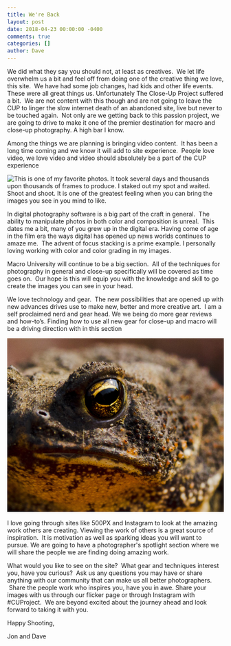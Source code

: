 ```yaml
---
title: We're Back
layout: post
date: 2018-04-23 00:00:00 -0400
comments: true
categories: []
author: Dave
---
```

We did what they say you should not, at least as creatives.  We let life overwhelm us a bit and feel off from doing one of the creative thing we love, this site.  We have had some job changes, had kids and other life events.  These were all great things us.  Unfortunately The Close-Up Project suffered a bit.  We are not content with this though and are not going to leave the CUP to linger the slow internet death of an abandoned site, live but never to be touched again.  Not only are we getting back to this passion project, we are going to drive to make it one of the premier destination for macro and close-up photography.  A high bar I know.

Among the things we are planning is bringing video content.  It has been a long time coming and we know it will add to site experience.  People love video, we love video and video should absolutely be a part of the CUP experience

![This is one of my favorite photos.  It took several days and thousands upon thousands of frames to produce.  I staked out my spot and waited.  Shoot and shoot.  It is one of the greatest feeling when you can bring the images you see in you mind to like.](/uploads/2018/04/21/IMG_9134.jpg)

In digital photography software is a big part of the craft in general.  The ability to manipulate photos in both color and composition is unreal.  This dates me a bit, many of you grew up in the digital era. Having come of age in the film era the ways digital has opened up news worlds continues to amaze me.  The advent of focus stacking is a prime example.  I personally loving working with color and color grading in my images.

Macro University will continue to be a big section.  All of the techniques for photography in general and close-up specifically will be covered as time goes on.  Our hope is this will equip you with the knowledge and skill to go create the images you can see in your head.

We love technology and gear.  The new possibilities that are opened up with new advances drives use to make new, better and more creative art.  I am a self proclaimed nerd and gear head.  We we being do more gear reviews and how-to’s.  Finding how to use all new gear for close-up and macro will be a driving direction with in this section

![My youngest son loves toads.  When he was 5 was working in my moms garden when he came across this little guy, may have been the size of a quarter.  Was able to grab a few shots while he was holding him with my macro lens.  Love the shot and love that every time I see it I smile and think of the little boy he used to be.](/uploads/2018/04/21/SV08172012078.jpg)

I love going through sites like 500PX and Instagram to look at the amazing work others are creating. Viewing the work of others is a great source of inspiration.  It is motivation as well as sparking ideas you will want to pursue.  We are going to have a photographer's spotlight section where we will share the people we are finding doing amazing work.

What would you like to see on the site?  What gear and techniques interest you, have you curious?  Ask us any questions you may have or share anything with our community that can make us all better photographers.  Share the people work who inspires you, have you in awe.  Share your images with us through our flicker page or through Instagram with #CUProject.  We are beyond excited about the journey ahead and look forward to taking it with you.

Happy Shooting,

Jon and Dave